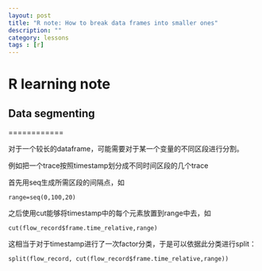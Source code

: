 ```yaml
---
layout: post
title: "R note: How to break data frames into smaller ones"
description: ""
category: lessons
tags : [r]
---
```


# R learning note
## Data segmenting

============

对于一个较长的dataframe，可能需要对于某一个变量的不同区段进行分割。

例如把一个trace按照timestamp划分成不同时间区段的几个trace

首先用seq生成所需区段的间隔点，如

    range=seq(0,100,20)

之后使用cut能够将timestamp中的每个元素放置到range中去，如

    cut(flow_record$frame.time_relative,range)

这相当于对于timestamp进行了一次factor分类，于是可以依据此分类进行split：

    split(flow_record, cut(flow_record$frame.time_relative,range))
